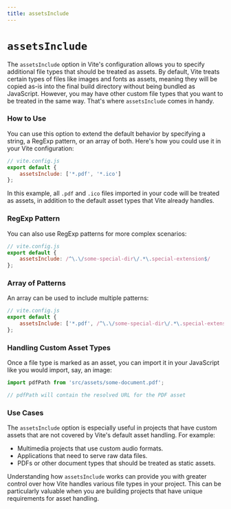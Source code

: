 ```yaml
---
title: assetsInclude
---
```


# `assetsInclude`

The `assetsInclude` option in Vite's configuration allows you to specify additional file types that should be treated as assets. By default, Vite treats certain types of files like images and fonts as assets, meaning they will be copied as-is into the final build directory without being bundled as JavaScript. However, you may have other custom file types that you want to be treated in the same way. That's where `assetsInclude` comes in handy.

### How to Use

You can use this option to extend the default behavior by specifying a string, a RegExp pattern, or an array of both. Here's how you could use it in your Vite configuration:

```javascript
// vite.config.js
export default {
	assetsInclude: ['*.pdf', '*.ico']
};
```

In this example, all `.pdf` and `.ico` files imported in your code will be treated as assets, in addition to the default asset types that Vite already handles.

### RegExp Pattern

You can also use RegExp patterns for more complex scenarios:

```javascript
// vite.config.js
export default {
	assetsInclude: /^\.\/some-special-dir\/.*\.special-extension$/
};
```

### Array of Patterns

An array can be used to include multiple patterns:

```javascript
// vite.config.js
export default {
	assetsInclude: ['*.pdf', /^\.\/some-special-dir\/.*\.special-extension$/]
};
```

### Handling Custom Asset Types

Once a file type is marked as an asset, you can import it in your JavaScript like you would import, say, an image:

```javascript
import pdfPath from 'src/assets/some-document.pdf';

// pdfPath will contain the resolved URL for the PDF asset
```

### Use Cases

The `assetsInclude` option is especially useful in projects that have custom assets that are not covered by Vite's default asset handling. For example:

- Multimedia projects that use custom audio formats.
- Applications that need to serve raw data files.
- PDFs or other document types that should be treated as static assets.

Understanding how `assetsInclude` works can provide you with greater control over how Vite handles various file types in your project. This can be particularly valuable when you are building projects that have unique requirements for asset handling.
